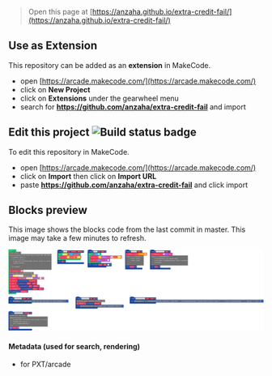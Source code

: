  


> Open this page at [https://anzaha.github.io/extra-credit-fail/](https://anzaha.github.io/extra-credit-fail/)

## Use as Extension

This repository can be added as an **extension** in MakeCode.

* open [https://arcade.makecode.com/](https://arcade.makecode.com/)
* click on **New Project**
* click on **Extensions** under the gearwheel menu
* search for **https://github.com/anzaha/extra-credit-fail** and import

## Edit this project ![Build status badge](https://github.com/anzaha/extra-credit-fail/workflows/MakeCode/badge.svg)

To edit this repository in MakeCode.

* open [https://arcade.makecode.com/](https://arcade.makecode.com/)
* click on **Import** then click on **Import URL**
* paste **https://github.com/anzaha/extra-credit-fail** and click import

## Blocks preview

This image shows the blocks code from the last commit in master.
This image may take a few minutes to refresh.

![A rendered view of the blocks](https://github.com/anzaha/extra-credit-fail/raw/master/.github/makecode/blocks.png)

#### Metadata (used for search, rendering)

* for PXT/arcade
<script src="https://makecode.com/gh-pages-embed.js"></script><script>makeCodeRender("{{ site.makecode.home_url }}", "{{ site.github.owner_name }}/{{ site.github.repository_name }}");</script>
